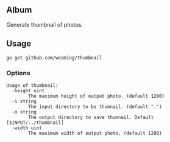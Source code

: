 ## Album

Generate thumbnail of photos.

## Usage

    go get github.com/weaming/thumbnail

### Options

    Usage of thumbnail:
      -height uint
            The maximum height of output photo. (default 1280)
      -i string
            The input directory to be thumnail. (default ".")
      -o string
            The output directory to save thumnail. Default [$INPUT/../thumbnail]
      -width uint
            The maximum width of output photo. (default 1280)
